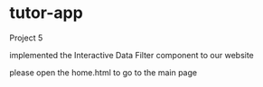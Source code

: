 # tutor-app

Project 5

implemented the Interactive Data Filter component to our website

please open the home.html to go to the main page
